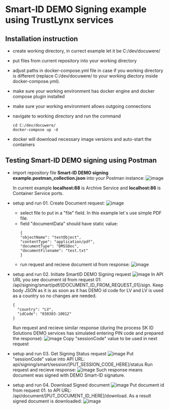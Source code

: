# Smart-ID DEMO Signing example using TrustLynx services
## Installation instruction
- create working directory, in currect example let it be C:/dev/docuwere/
- put files from current repository into your working directory
- adjust paths in docker-compose.yml file in case if you working directory is different (replace C:/dev/docuwere/ to your working diectory inside docker-compose.yml).
- make sure your working environment has docker engine and docker compose plugin installed
- make sure your working environment allows outgoing connections
- navigate to working directory and run the command
  
  ```
  cd C:/dev/docuwere/
  docker-compose up -d
  ```
- docker will download necessary image versions and auto-start the containers
## Testing Smart-ID DEMO signing using Postman
- import repository file **Smart-ID DEMO signing example.postman_collection.json** into your Postman instance:
![image](https://github.com/user-attachments/assets/dd294616-f8ec-48d5-a52e-66c043e29336)

  In current example **localhost:88** is Archive Service and **localhost:86** is Container Service ports.
- setup and run 01. Create Document request:
      ![image](https://github.com/user-attachments/assets/b97b68b1-3375-40e2-b7f2-db982436974d)
    - select file to put in a "file" field. In this example let`s use simple PDF file.
    - field "documentData" should have static value:
      ```
      {
      "objectName": "testObject",
      "contentType": "application/pdf",
      "documentType": "DMSSDoc",
      "documentFilename": "test.txt"
      }
      ```
   - run request and recieve document id from response:
     ![image](https://github.com/user-attachments/assets/e51f0af5-5f3b-432d-a292-0e5546717f90)
- setup and run 02. Initiate SmartID DEMO Signing request
  ![image](https://github.com/user-attachments/assets/968a326c-9f1f-4960-aa08-d396b37c2b85)
  In API URL you see document id from request 01: /api/signing/smart/pdf/[DOCUMENT_ID_FROM_REQUEST_01]/sign.
  Keep body JSON as it is as soon as it has DEMO id code for LV and LV is used as a country so no changes are needed.
  ```
  {
    "country": "LV",
    "idCode": "030303-10012"  
  }  
  ```
  Run request and recieve similar response (during the process SK ID Solutions DEMO services has simulated entering PIN code and prepared the response):
  ![image](https://github.com/user-attachments/assets/981ff075-154f-4b8b-a13d-7f9c28b33930)
  Copy "sessionCode" value to be used in next request
- setup and run 03. Get Signing Status request
  ![image](https://github.com/user-attachments/assets/054daeb6-00a9-41f2-831b-45e5e887f4a4)
  Put "sessionCode" value into API URL: api/signing/smart/session/[PUT_SESSION_CODE_HERE]/status
  Run request and recieve response:
  ![image](https://github.com/user-attachments/assets/4f8503e4-eaf7-4b61-8a1a-58c91abd45e3)
  Such response means document was signed with DEMO Smart-ID signature.
- setup and run 04. Download Signed document
  ![image](https://github.com/user-attachments/assets/3269eb2e-8e3f-41e6-8d16-0018761ee4fe)
  Put document id from request 01. to API URL: /api/document/[PUT_DOCUMENT_ID_HERE]/download. As a result signed document is downloaded:
  ![image](https://github.com/user-attachments/assets/f0786974-cd56-439f-a679-8ad1a5380e53)




  

